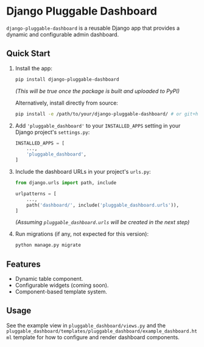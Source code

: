 # Django Pluggable Dashboard

`django-pluggable-dashboard` is a reusable Django app that provides a dynamic and configurable admin dashboard.

## Quick Start

1.  Install the app:
    ```bash
    pip install django-pluggable-dashboard
    ```
    *(This will be true once the package is built and uploaded to PyPI)*

    Alternatively, install directly from source:
    ```bash
    pip install -e /path/to/your/django-pluggable-dashboard/ # or git+https://your-repo-url
    ```


2.  Add `'pluggable_dashboard'` to your `INSTALLED_APPS` setting in your Django project's `settings.py`:
    ```python
    INSTALLED_APPS = [
        ...,
        'pluggable_dashboard',
    ]
    ```

3.  Include the dashboard URLs in your project's `urls.py`:
    ```python
    from django.urls import path, include

    urlpatterns = [
        ...,
        path('dashboard/', include('pluggable_dashboard.urls')),
    ]
    ```
    *(Assuming `pluggable_dashboard.urls` will be created in the next step)*

4.  Run migrations (if any, not expected for this version):
    ```bash
    python manage.py migrate
    ```

## Features

*   Dynamic table component.
*   Configurable widgets (coming soon).
*   Component-based template system.

## Usage

See the example view in `pluggable_dashboard/views.py` and the `pluggable_dashboard/templates/pluggable_dashboard/example_dashboard.html` template for how to configure and render dashboard components.
